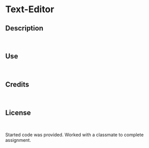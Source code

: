 # Text-Editor

## Description

<br>

## Use

<br>

## Credits

<br>

## License

<br>

Started code was provided. Worked with a classmate to complete assignment.
